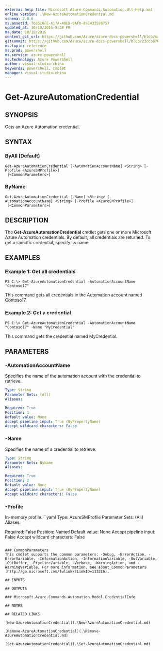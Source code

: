 ```yaml
---
external help file: Microsoft.Azure.Commands.Automation.dll-Help.xml
online version: .\New-AzureAutomationCredential.md
schema: 2.0.0
ms.assetid: 76B510FE-A17A-40CD-9AF0-89E433598757
updated_at: 10/18/2016 9:38 PM
ms.date: 10/18/2016
content_git_url: https://github.com/Azure/azure-docs-powershell/blob/master/azureps-cmdlets-docs/ServiceManagement/Azure.Automation/v1.6.1/Get-AzureAutomationCredential.md
gitcommit: https://github.com/Azure/azure-docs-powershell/blob/23cdb8705d4ab9807c0e21b238f3b134a7d49c7d/azureps-cmdlets-docs/ServiceManagement/Azure.Automation/v1.6.1/Get-AzureAutomationCredential.md
ms.topic: reference
ms.prod: powershell
ms.service: azure-powershell
ms.technology: Azure PowerShell
author: visual-studio-china
keywords: powershell, cmdlet
manager: visual-studio-china
---
```


# Get-AzureAutomationCredential

## SYNOPSIS
Gets an Azure Automation credential.

## SYNTAX

### ByAll (Default)
```
Get-AzureAutomationCredential [-AutomationAccountName] <String> [-Profile <AzureSMProfile>]
 [<CommonParameters>]
```

### ByName
```
Get-AzureAutomationCredential [-Name] <String> [-AutomationAccountName] <String> [-Profile <AzureSMProfile>]
 [<CommonParameters>]
```

## DESCRIPTION
The **Get-AzureAutomationCredential** cmdlet gets one or more Microsoft Azure Automation credentials.
By default, all credentials are returned.
To get a specific credential, specify its name.

## EXAMPLES

### Example 1: Get all credentials
```
PS C:\> Get-AzureAutomationCredential -AutomationAccountName "Contoso17"
```

This command gets all credentials in the Automation account named Contoso17.

### Example 2: Get a credential
```
PS C:\> Get-AzureAutomationCredential -AutomationAccountName "Contoso17" -Name "MyCredential"
```

This command gets the credential named MyCredential.

## PARAMETERS

### -AutomationAccountName
Specifies the name of the automation account with the credential to retrieve.

```yaml
Type: String
Parameter Sets: (All)
Aliases: 

Required: True
Position: 1
Default value: None
Accept pipeline input: True (ByPropertyName)
Accept wildcard characters: False
```

### -Name
Specifies the name of a credential to retrieve.

```yaml
Type: String
Parameter Sets: ByName
Aliases: 

Required: True
Position: 2
Default value: None
Accept pipeline input: True (ByPropertyName)
Accept wildcard characters: False
```

### -Profile
In-memory profile.```yaml
Type: AzureSMProfile
Parameter Sets: (All)
Aliases: 

Required: False
Position: Named
Default value: None
Accept pipeline input: False
Accept wildcard characters: False
```

### CommonParameters
This cmdlet supports the common parameters: -Debug, -ErrorAction, -ErrorVariable, -InformationAction, -InformationVariable, -OutVariable, -OutBuffer, -PipelineVariable, -Verbose, -WarningAction, and -WarningVariable. For more information, see about_CommonParameters (http://go.microsoft.com/fwlink/?LinkID=113216).

## INPUTS

## OUTPUTS

### Microsoft.Azure.Commands.Automation.Model.CredentialInfo

## NOTES

## RELATED LINKS

[New-AzureAutomationCredential](.\New-AzureAutomationCredential.md)

[Remove-AzureAutomationCredential](.\Remove-AzureAutomationCredential.md)

[Set-AzureAutomationCredential](.\Set-AzureAutomationCredential.md)


